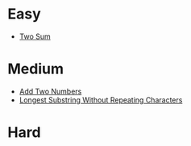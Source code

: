# Easy
- [Two Sum](./Easy/two_sum.cpp)
# Medium
- [Add Two Numbers](./Medium/add_two_numbers.cpp)
- [Longest Substring Without Repeating Characters](./Medium/longest_substring_without_repeating_characters.cpp)

# Hard